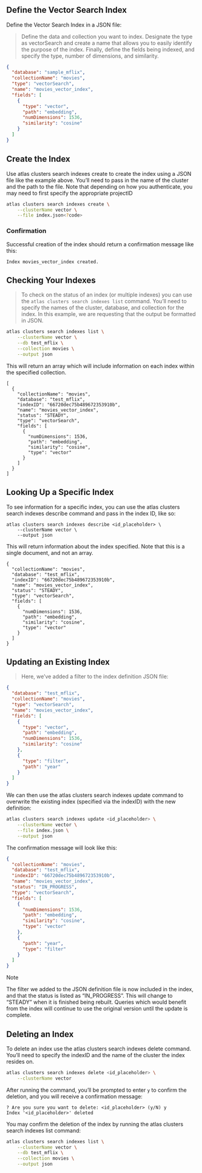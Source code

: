 #

## Define the Vector Search Index

Define the Vector Search Index in a JSON file:

> Define the data and collection you want to index. Designate the type as vectorSearch and create a name that allows you to easily identify the purpose of the index. Finally, define the fields being indexed, and specify the type, number of dimensions, and similarity.

```json
{
  "database": "sample_mflix",
  "collectionName": "movies",
  "type": "vectorSearch",
  "name": "movies_vector_index",
  "fields": [
    {
      "type": "vector",
      "path": "embedding",
      "numDimensions": 1536,
      "similarity": "cosine"
    }
  ]
}
```

## Create the Index

Use atlas clusters search indexes create to create the index using a JSON file like the example above. You’ll need to pass in the name of the cluster and the path to the file. Note that depending on how you authenticate, you may need to first specify the appropriate projectID

```.sh
atlas clusters search indexes create \
    --clusterName vector \
    --file index.json<?code>
```

### Confirmation

Successful creation of the index should return a confirmation message like this:

`Index movies_vector_index created.`

## Checking Your Indexes

> To check on the status of an index (or multiple indexes) you can use the `atlas clusters search indexes list` command. You’ll need to specify the names of the cluster, database, and collection for the index. In this example, we are requesting that the output be formatted in JSON.

```.sh
atlas clusters search indexes list \
    --clusterName vector \
    --db test_mflix \
    --collection movies \
    --output json
```

This will return an array which will include information on each index within the specified collection.

```.bson
[
  {
    "collectionName": "movies",
    "database": "test_mflix",
    "indexID": "66720dec75b489672353910b",
    "name": "movies_vector_index",
    "status": "STEADY",
    "type": "vectorSearch",
    "fields": [
      {
        "numDimensions": 1536,
        "path": "embedding",
        "similarity": "cosine",
        "type": "vector"
      }
    ]
  }
]
```

## Looking Up a Specific Index

To see information for a specific index, you can use the atlas clusters search indexes describe command and pass in the index ID, like so:

```
atlas clusters search indexes describe <id_placeholder> \
    --clusterName vector \
    --output json
```

This will return information about the index specified. Note that this is a single document, and not an array.

```.bson
{
  "collectionName": "movies",
  "database": "test_mflix",
  "indexID": "66720dec75b489672353910b",
  "name": "movies_vector_index",
  "status": "STEADY",
  "type": "vectorSearch",
  "fields": [
    {
      "numDimensions": 1536,
      "path": "embedding",
      "similarity": "cosine",
      "type": "vector"
    }
  ]
}
```

## Updating an Existing Index

> Here, we’ve added a filter to the index definition JSON file:

```JSON
{
  "database": "test_mflix",
  "collectionName": "movies",
  "type": "vectorSearch",
  "name": "movies_vector_index",
  "fields": [
    {
      "type": "vector",
      "path": "embedding",
      "numDimensions": 1536,
      "similarity": "cosine"
    },
    {
      "type": "filter",
      "path": "year"
    }
  ]
}
```

We can then use the atlas clusters search indexes update command to overwrite the existing index (specified via the indexID) with the new definition:

```.sh
atlas clusters search indexes update <id_placeholder> \
    --clusterName vector \
    --file index.json \
    --output json
```

The confirmation message will look like this:

```JSON
{
  "collectionName": "movies",
  "database": "test_mflix",
  "indexID": "66720dec75b489672353910b",
  "name": "movies_vector_index",
  "status": "IN_PROGRESS",
  "type": "vectorSearch",
  "fields": [
    {
      "numDimensions": 1536,
      "path": "embedding",
      "similarity": "cosine",
      "type": "vector"
    },
    {
      "path": "year",
      "type": "filter"
    }
  ]
}
```

> [!NOTE]
> The filter we added to the JSON definition file is now included in the index, and that the status is listed as “IN_PROGRESS”. This will change to “STEADY” when it is finished being rebuilt. Queries which would benefit from the index will continue to use the original version until the update is complete.

## Deleting an Index

To delete an index use the atlas clusters search indexes delete command. You’ll need to specify the indexID and the name of the cluster the index resides on.

```.sh
atlas clusters search indexes delete <id_placeholder> \
    --clusterName vector
```

After running the command, you’ll be prompted to enter `y` to confirm the deletion, and you will receive a confirmation message:

```
? Are you sure you want to delete: <id_placeholder> (y/N) y
Index '<id_placeholder>' deleted
```

You may confirm the deletion of the index by running the atlas clusters search indexes list command:

```.sh
atlas clusters search indexes list \
    --clusterName vector \
    --db test_mflix \
    --collection movies \
    --output json
```
